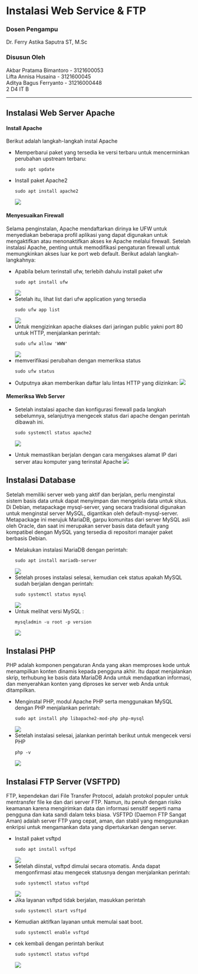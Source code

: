 # Instalasi Web Service & FTP
### Dosen Pengampu
Dr. Ferry Astika Saputra ST, M.Sc
### Disusun Oleh
Akbar Pratama Bimantoro - 3121600053<br>
Lifta Annisa Husaina - 3121600045<br>
Aditya Bagus Ferryanto - 31216000448<br>
2 D4 IT B

---

## Instalasi Web Server Apache
#### Install Apache
Berikut adalah langkah-langkah instal Apache
- Memperbarui paket yang tersedia ke versi terbaru untuk mencerminkan perubahan upstream terbaru:
    ```
    sudo apt update
    ```
- Install paket Apache2
    ```
    sudo apt install apache2
    ```
    <img src="./images/install apache.png">
#### Menyesuaikan Firewall
Selama penginstalan, Apache mendaftarkan dirinya ke UFW untuk menyediakan beberapa profil aplikasi yang dapat digunakan untuk mengaktifkan atau menonaktifkan akses ke Apache melalui firewall. Setelah instalasi Apache, penting untuk memodifikasi pengaturan firewall untuk memungkinkan akses luar ke port web default. Berikut adalah langkah-langkahnya:
- Apabila belum terinstall ufw, terlebih dahulu install paket ufw
    ```
    sudo apt install ufw
    ```
    <img src="./images/install ufw.png">
- Setelah itu, lihat list dari ufw application yang tersedia
    ```
    sudo ufw app list
    ```
    <img src="./gambar/ufw_app_list.JPG">
- Untuk mengizinkan apache diakses dari jaringan public yakni port 80 untuk HTTP, menjalankan perintah:
    ```
    sudo ufw allow 'WWW'
    ```
    <img src="./images/allow www.png">
-  memverifikasi perubahan dengan memeriksa status
    ```
    sudo ufw status
    ```
- Outputnya akan memberikan daftar lalu lintas HTTP yang diizinkan:
    <img src="./gambar/ufw_app_list.JPG">
#### Memeriksa Web Server

- Setelah instalasi apache dan konfigurasi firewall pada langkah sebelumnya, selanjutnya mengecek status dari apache dengan perintah dibawah ini.
    ```
    sudo systemctl status apache2
    ```
    
    <img src="./gambar/check_apache_installation.JPG">

- Untuk memastikan berjalan dengan cara mengakses alamat IP dari server atau komputer yang terinstal Apache
    <img src="./images/periksa apache.png">

## Instalasi Database
Setelah memiliki server web yang aktif dan berjalan, perlu menginstal sistem basis data untuk dapat menyimpan dan mengelola data untuk situs. Di Debian, metapackage mysql-server, yang secara tradisional digunakan untuk menginstal server MySQL, digantikan oleh default-mysql-server. Metapackage ini merujuk MariaDB, garpu komunitas dari server MySQL asli oleh Oracle, dan saat ini merupakan server basis data default yang kompatibel dengan MySQL yang tersedia di repositori manajer paket berbasis Debian.

- Melakukan instalasi MariaDB dengan perintah:
    ```
    sudo apt install mariadb-server
    ```
    <img src="./images/install database.png">
- Setelah proses instalasi selesai, kemudian cek status apakah MySQL sudah berjalan dengan perintah:
    ```
    sudo systemctl status mysql
    ```
    <img src="./images/status database.png">
- Untuk melihat versi MySQL :
    ```
    mysqladmin -u root -p version
    ```
    <img src="./gambar/mysql_version.JPG">

## Instalasi PHP
PHP adalah komponen pengaturan Anda yang akan memproses kode untuk menampilkan konten dinamis kepada pengguna akhir. Itu dapat menjalankan skrip, terhubung ke basis data MariaDB Anda untuk mendapatkan informasi, dan menyerahkan konten yang diproses ke server web Anda untuk ditampilkan.
- Menginstal PHP, modul Apache PHP serta menggunakan MySQL dengan PHP menjalankan perintah:
    ```
    sudo apt install php libapache2-mod-php php-mysql
    ```
    <img src="./images/install php.png">
- Setelah instalasi selesai, jalankan perintah berikut untuk mengecek versi PHP
    ```
    php -v
    ```
    <img src="./images/cek versi php.png">

## Instalasi FTP Server (VSFTPD)
FTP, kependekan dari File Transfer Protocol, adalah protokol populer untuk mentransfer file ke dan dari server FTP. Namun, itu penuh dengan risiko keamanan karena mengirimkan data dan informasi sensitif seperti nama pengguna dan kata sandi dalam teks biasa. VSFTPD (Daemon FTP Sangat Aman) adalah server FTP yang cepat, aman, dan stabil yang menggunakan enkripsi untuk mengamankan data yang dipertukarkan dengan server.
- Install paket vsftpd
    ```
    sudo apt install vsftpd
    ```
    <img src="./images/install vsftpd.png">
 -  Setelah diinstal, vsftpd dimulai secara otomatis. Anda dapat mengonfirmasi atau mengecek statusnya dengan menjalankan perintah:
    ```
    sudo systemctl status vsftpd
    ```
    <img src="./images/status vsftpd.png">
- Jika layanan vsftpd tidak berjalan, masukkan perintah
    ```
    sudo systemctl start vsftpd
    ```
- Kemudian aktifkan layanan untuk memulai saat boot.
    ```
    sudo systemctl enable vsftpd
    ```
- cek kembali dengan perintah berikut 
     ```
    sudo systemctl status vsftpd
    ```
    <img src="./images/status vsftpd.png">

